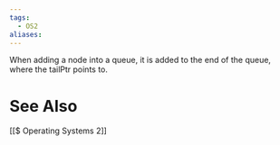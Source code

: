 ```yaml
---
tags:
  - OS2
aliases:
---
```


When adding a node into a queue, it is added to the end of the queue, where the tailPtr points to. 


# See Also
[[$ Operating Systems 2]]